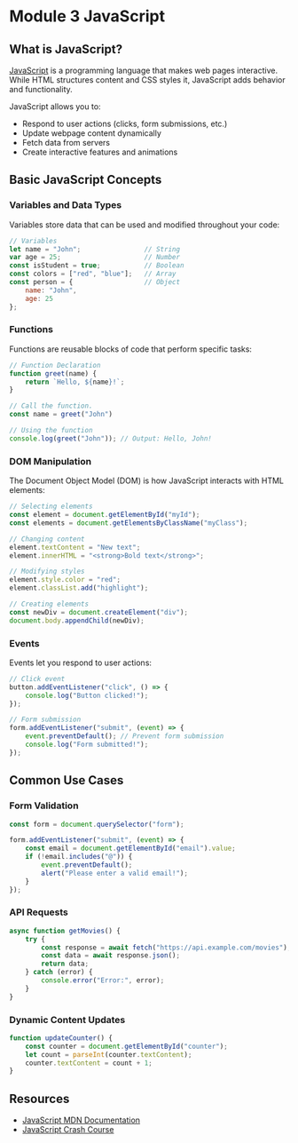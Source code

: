 # Module 3 JavaScript

## What is JavaScript?

[JavaScript](https://developer.mozilla.org/en-US/docs/Web/JavaScript) is a programming language that makes web pages interactive. While HTML structures content and CSS styles it, JavaScript adds behavior and functionality.

JavaScript allows you to:
- Respond to user actions (clicks, form submissions, etc.)
- Update webpage content dynamically
- Fetch data from servers
- Create interactive features and animations

## Basic JavaScript Concepts

### Variables and Data Types
Variables store data that can be used and modified throughout your code:

```javascript
// Variables
let name = "John";                // String
var age = 25;                     // Number
const isStudent = true;           // Boolean
const colors = ["red", "blue"];   // Array
const person = {                  // Object
    name: "John",
    age: 25
};
```

### Functions
Functions are reusable blocks of code that perform specific tasks:

```javascript
// Function Declaration
function greet(name) {
    return `Hello, ${name}!`;
}

// Call the function.
const name = greet("John")

// Using the function
console.log(greet("John")); // Output: Hello, John!
```

### DOM Manipulation
The Document Object Model (DOM) is how JavaScript interacts with HTML elements:

```javascript
// Selecting elements
const element = document.getElementById("myId");
const elements = document.getElementsByClassName("myClass");

// Changing content
element.textContent = "New text";
element.innerHTML = "<strong>Bold text</strong>";

// Modifying styles
element.style.color = "red";
element.classList.add("highlight");

// Creating elements
const newDiv = document.createElement("div");
document.body.appendChild(newDiv);
```

### Events
Events let you respond to user actions:

```javascript
// Click event
button.addEventListener("click", () => {
    console.log("Button clicked!");
});

// Form submission
form.addEventListener("submit", (event) => {
    event.preventDefault(); // Prevent form submission
    console.log("Form submitted!");
});
```

## Common Use Cases

### Form Validation
```javascript
const form = document.querySelector("form");

form.addEventListener("submit", (event) => {
    const email = document.getElementById("email").value;
    if (!email.includes("@")) {
        event.preventDefault();
        alert("Please enter a valid email!");
    }
});
```

### API Requests
```javascript
async function getMovies() {
    try {
        const response = await fetch("https://api.example.com/movies");
        const data = await response.json();
        return data;
    } catch (error) {
        console.error("Error:", error);
    }
}
```

### Dynamic Content Updates
```javascript
function updateCounter() {
    const counter = document.getElementById("counter");
    let count = parseInt(counter.textContent);
    counter.textContent = count + 1;
}
```

## Resources

- [JavaScript MDN Documentation](https://developer.mozilla.org/en-US/docs/Web/JavaScript)
- [JavaScript Crash Course](https://www.youtube.com/watch?v=hdI2bqOjy3c)